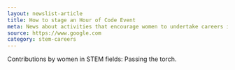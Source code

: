 ```yaml
---
layout: newslist-article
title: How to stage an Hour of Code Event
meta: News about activities that encourage women to undertake careers in Science, Technology, Engineering, and Mathematics.
source: https://www.google.com
category: stem-careers
---
```


Contributions by women in STEM fields: Passing the torch.